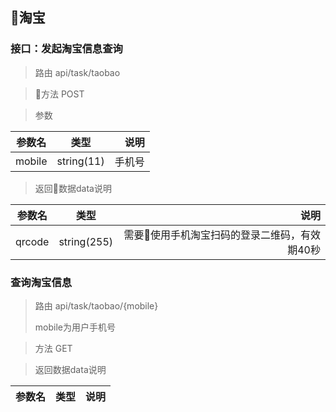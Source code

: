 ## 淘宝
### 接口：发起淘宝信息查询
>路由 api/task/taobao

>方法 POST

>参数

参数名|类型|说明
---|:--:|---:
mobile|string(11)|手机号

>返回数据data说明

参数名|类型|说明
---|:--:|---:
qrcode|string(255)|需要使用手机淘宝扫码的登录二维码，有效期40秒

### 查询淘宝信息

>路由 api/task/taobao/{mobile} 
>
>mobile为用户手机号

>方法 GET

>返回数据data说明

参数名|类型|说明
---|:--:|---:


